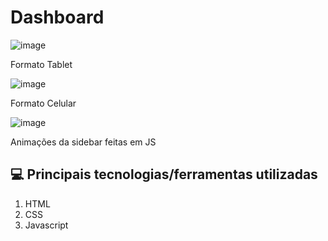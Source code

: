 # Dashboard


![image](https://user-images.githubusercontent.com/61365431/187198570-8103e788-4dd0-49c9-b8b1-3db4b8370d1f.png)




Formato Tablet


![image](https://user-images.githubusercontent.com/61365431/187198707-fa336a45-5520-4409-b679-f88982b72ada.png)




Formato Celular 


![image](https://user-images.githubusercontent.com/61365431/187198814-91d5b63a-68b7-441d-b5b1-324ea4637848.png)


Animações da sidebar feitas em JS

## 💻 Principais tecnologias/ferramentas utilizadas

1. HTML
2. CSS
3. Javascript


<br>
